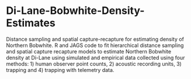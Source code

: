 # Di-Lane-Bobwhite-Density-Estimates
Distance sampling and spatial capture-recapture for estimating density of Northern Bobwhite.
R and JAGS code to fit hierarchical distance sampling and spatial capture recapture models to estimate Northern Bobwhite density at Di-Lane using simulated and empirical data collected using four methods: 1) human observer point counts, 2) acoustic recording units, 3) trapping and 4) trapping with telemetry data.
